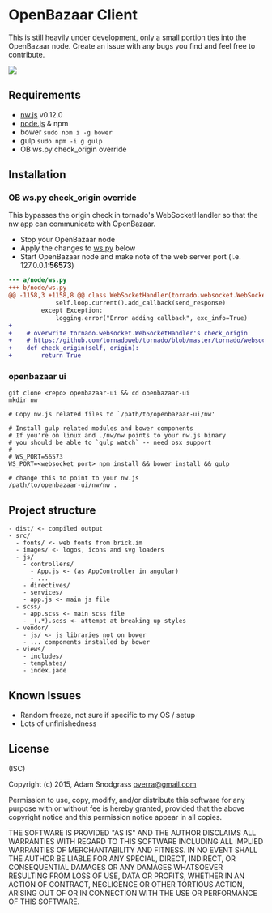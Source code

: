# OpenBazaar Client

This is still heavily under development, only a small portion ties into the OpenBazaar node. Create an issue with any bugs you find and feel free to contribute.

![](https://cldup.com/tViN1lsGal-3000x3000.png)

## Requirements

- [nw.js](http://nwjs.io) v0.12.0
- [node.js](https://nodejs.org) & npm
- bower `sudo npm i -g bower`
- gulp `sudo npm -i g gulp`
- OB ws.py check_origin override

## Installation

### OB ws.py check_origin override

This bypasses the origin check in tornado's WebSocketHandler so that the nw app 
can communicate with OpenBazaar.

- Stop your OpenBazaar node
- Apply the changes to [ws.py](https://github.com/OpenBazaar/OpenBazaar/blob/develop/node/ws.py#L1160) below
- Start OpenBazaar node and make note of the web server port (i.e. 127.0.0.1:**56573**)

```diff
--- a/node/ws.py
+++ b/node/ws.py
@@ -1158,3 +1158,8 @@ class WebSocketHandler(tornado.websocket.WebSocketHandler):
             self.loop.current().add_callback(send_response)
         except Exception:
             logging.error("Error adding callback", exc_info=True)
+
+    # overwrite tornado.websocket.WebSocketHandler's check_origin
+    # https://github.com/tornadoweb/tornado/blob/master/tornado/websocket.py#L311
+    def check_origin(self, origin):
+        return True
```

### openbazaar ui

```shell
git clone <repo> openbazaar-ui && cd openbazaar-ui 
mkdir nw 

# Copy nw.js related files to `/path/to/openbazaar-ui/nw'

# Install gulp related modules and bower components
# If you're on linux and ./nw/nw points to your nw.js binary
# you should be able to `gulp watch` -- need osx support
# 
# WS_PORT=56573
WS_PORT=<websocket port> npm install && bower install && gulp

# change this to point to your nw.js
/path/to/openbazaar-ui/nw/nw .
```

## Project structure

```
- dist/ <- compiled output
- src/
  - fonts/ <- web fonts from brick.im
  - images/ <- logos, icons and svg loaders
  - js/
    - controllers/
      - App.js <- (as AppController in angular)
      - ...
    - directives/
    - services/
    - app.js <- main js file
  - scss/
    - app.scss <- main scss file
    - _(.*).scss <- attempt at breaking up styles
  - vendor/
    - js/ <- js libraries not on bower
    - ... components installed by bower
  - views/
    - includes/
    - templates/
    - index.jade
```

## Known Issues

- Random freeze, not sure if specific to my OS / setup
- Lots of unfinishedness

## License
(ISC)

Copyright (c) 2015, Adam Snodgrass <overra@gmail.com>

Permission to use, copy, modify, and/or distribute this software for any purpose with or without fee is hereby granted, provided that the above copyright notice and this permission notice appear in all copies.

THE SOFTWARE IS PROVIDED "AS IS" AND THE AUTHOR DISCLAIMS ALL WARRANTIES WITH REGARD TO THIS SOFTWARE INCLUDING ALL IMPLIED WARRANTIES OF MERCHANTABILITY AND FITNESS. IN NO EVENT SHALL THE AUTHOR BE LIABLE FOR ANY SPECIAL, DIRECT, INDIRECT, OR CONSEQUENTIAL DAMAGES OR ANY DAMAGES WHATSOEVER RESULTING FROM LOSS OF USE, DATA OR PROFITS, WHETHER IN AN ACTION OF CONTRACT, NEGLIGENCE OR OTHER TORTIOUS ACTION, ARISING OUT OF OR IN CONNECTION WITH THE USE OR PERFORMANCE OF THIS SOFTWARE.